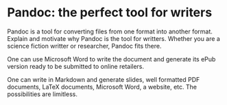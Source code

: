 # Pandoc: the perfect tool for writers

Pandoc is a tool for converting files from one format into another format.
Explain and motivate why Pandoc is the tool for writters.
Whether you are a science fiction writter or researcher,
Pandoc fits there.

One can use Microsoft Word to write the document and generate
its ePub version ready to be submitted to online retailers.

One can write in Markdown and generate slides, well formatted PDF documents,
LaTeX documents, Microsoft Word, a website, etc. The possibilities are limitless.
